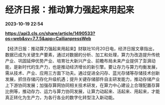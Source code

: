 # 经济日报：推动算力强起来用起来

**2023-10-19 22:54**

**https://api3.cls.cn/share/article/1490533?os=web&sv=7.7.5&app=CailianpressWeb**

【经济日报：推动算力强起来用起来】财联社10月20日电，经济日报文章指出，数据已成为关键生产要素，通过对数据的分析、加工和处理，算力为改造提升传统产业、巩固延伸优势产业、培育壮大新兴产业、前瞻布局未来产业提供了澎湃动能，是新时代的生产力，也是推动经济增长的新引擎。要让存力与算力均衡发展，需从技术、产业、应用三方面下功夫。通过促进全闪存、蓝光存储等存储技术创新发展，抓住存储闪存化升级机遇；提升关键存储部件自主研发能力，推动存储产业上下游协同发展；加强存算网协同相关技术研发，在算力中心建设上合理配置存算比例等，推动存力、运力与算力协同发展，让算力动起来、活起来、用起来，才能真正转化为生产力，为各行各业的数字化转型注入新动能。